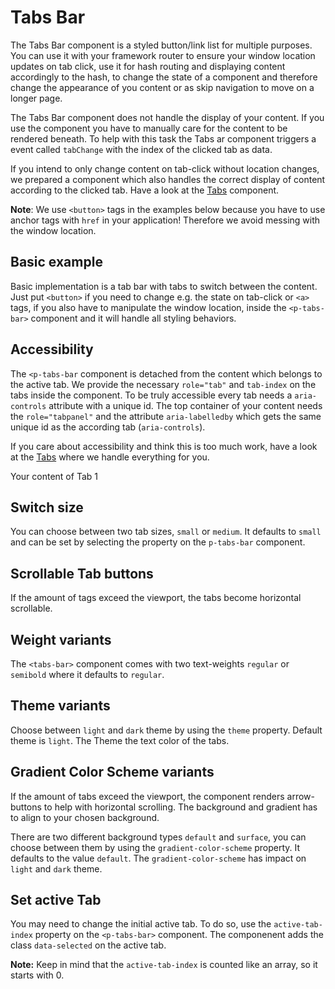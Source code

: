 # Tabs Bar

The Tabs Bar component is a styled button/link list for multiple purposes. You can use it with your framework router to ensure
your window location updates on tab click, use it for hash routing and displaying content accordingly to the hash, to change the state of a component
and therefore change the appearance of you content or as skip navigation to move on a longer page.

The Tabs Bar component does not handle the display of your content. If you use the component you have to manually care for the
content to be rendered beneath. To help with this task the Tabs ar component triggers a event called `tabChange` with the index
of the clicked tab as data.

If you intend to only change content on tab-click without location changes, we prepared a component which also
handles the correct display of content according to the clicked tab. Have a look at the [Tabs](#/components/tabs#code) component.

**Note**: We use `<button>` tags in the examples below because you have to use anchor tags with `href`
in your application! Therefore we avoid messing with the window location.

## Basic example

Basic implementation is a tab bar with tabs to switch between the content. Just put `<button>` if you need to change e.g. the state on tab-click  or `<a>`
tags, if you also have to manipulate the window location, inside the `<p-tabs-bar>` component and it will handle all styling behaviors. 

<Playground>
  <template>
     <p-tabs-bar>
       <button>Tab One</button>
       <button>Tab Two</button>
       <button>Tab Three</button>
     </p-tabs-bar>
  </template>
</Playground>

<Playground>
  <template>
     <p-tabs-bar>
       <a href="#">Tab One</a>
       <a href="#">Tab Two</a>
       <a href="#">Tab Three</a>
     </p-tabs-bar>
  </template>
</Playground>

## Accessibility

The `<p-tabs-bar` component is detached from the content which belongs to the active tab. We provide the necessary `role="tab"` and  `tab-index` on the tabs inside the component.
To be truly accessible every tab needs a `aria-controls` attribute with a unique id. The top container of your content needs the `role="tabpanel"` and the attribute `aria-labelledby`
which gets the same unique id as the according tab (`aria-controls`).

If you care about accessibility and think this is too much work, have a look at the [Tabs](#/components/tabs#code) where we handle everything for you.

<Playground>
  <template>
     <p-tabs-bar>
       <button aria-controls="tab-panel-1">Tab One</button>
       <button>Tab Two</button>
       <button>Tab Three</button>
     </p-tabs-bar>
  </template>
  <div role="tabpanel" aria-labelledby="tab-panel-1">
    <p-text>Your content of Tab 1</p-text> 
  </div>
</Playground>

## Switch size

You can choose between two tab sizes, `small` or `medium`. It defaults to `small` and can be set by selecting the property on the `p-tabs-bar` component.

<Playground>
  <template #configurator>
    <select v-model="size">
      <option disabled>Select size</option>
      <option selected value="small">Small</option>
      <option value="medium">Medium</option>
    </select>
  </template>
  <template>
     <p-tabs-bar :size="size">
       <button>Tab One</button>
       <button>Tab Two</button>
       <button>Tab Three</button>
     </p-tabs-bar>
  </template>
</Playground>

## Scrollable Tab buttons

If the amount of tags exceed the viewport, the tabs become horizontal scrollable.

<Playground>
  <template>
     <p-tabs-bar>
       <button>Tab One</button>
       <button>Tab Two</button>
       <button>Tab Three</button>
       <button>Tab Four</button>
       <button>Tab Five</button>
       <button>Tab Long Label Six</button>
       <button>Tab Seven</button>
       <button>Tab Eight</button>
       <button>Tab Nine</button>
     </p-tabs-bar>
  </template>
</Playground>

## Weight variants

The `<tabs-bar>` component comes with two text-weights `regular` or `semibold` where it defaults to `regular`.

<Playground>
  <template #configurator>
    <select v-model="weight">
      <option disabled>Select weight</option>
      <option selected value="regular">Regular</option>
      <option value="semibold">SemiBold</option>
    </select>
  </template>
  <template>
     <p-tabs-bar :weight="weight">
       <button>Tab One</button>
       <button>Tab Two</button>
       <button>Tab Three</button>
     </p-tabs-bar>
  </template>
</Playground>

## Theme variants

Choose between `light` and `dark` theme by using the `theme` property. Default theme is `light`.
The Theme the text color of the tabs.

<Playground :themeable="true">
  <template v-slot="{theme}">
     <p-tabs-bar :theme="theme">
       <button>Tab One</button>
       <button>Tab Two</button>
       <button>Tab Three</button>
     </p-tabs-bar>
  </template>
</Playground>

## Gradient Color Scheme variants

If the amount of tabs exceed the viewport, the component renders arrow-buttons to help with horizontal scrolling.
The background and gradient has to align to your chosen background.

There are two different background types `default` and `surface`, you can choose between them by using the `gradient-color-scheme` property. It defaults to the value `default`.
The `gradient-color-scheme` has impact on `light` and `dark` theme.

<Playground :themeable="true">
<template #configurator>
    <select v-model="gradientColorScheme">
      <option disabled>Select gradient-color-scheme</option>
      <option selected value="default">Default</option>
      <option value="surface">Surface</option>
    </select>
  </template>
  <template v-slot="{theme}">
     <p-tabs-bar :theme="theme" :gradient-color-scheme="gradientColorScheme">
       <button>Tab One</button>
       <button>Tab Two</button>
       <button>Tab Three</button>
       <button>Tab Four</button>
       <button>Tab Five</button>
       <button>Tab Long Label Six</button>
       <button>Tab Seven</button>
       <button>Tab Eight</button>
       <button>Tab Nine</button>
     </p-tabs-bar>
  </template>
</Playground>

## Set active Tab

You may need to change the initial active tab. To do so, use the `active-tab-index` property on the `<p-tabs-bar>` component.
The componenent adds the class `data-selected` on the active tab.

**Note:** Keep in mind that the `active-tab-index` is counted like an array, so it starts with 0. 

<Playground>
  <template>
     <p-tabs-bar active-tab-index="1">
       <button>Tab One</button>
       <button>Tab Two</button>
       <button>Tab Three</button>
     </p-tabs-bar>
  </template>
</Playground>

<script lang="ts">
  import Vue from 'vue';
import Component from 'vue-class-component';
  
  @Component
  export default class PlaygroundTabs extends Vue {
   public theme: string = 'light';
   public weight: string = 'regular';
   public size: string = 'small';
   public gradientColorScheme: string = 'default';
  }
</script>